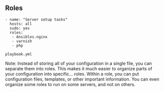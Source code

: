 ## Roles

```
- name: "Server setup tasks"
  hosts: all
  sudo: yes
  roles:
   - Ansibles.nginx
   - varnish
   - php
```

```
playbook.yml
```

Note:
Instead of storing all of your configuration in a single file, you can separate them into roles. This makes it much easier to organize parts of your configuration into specific... roles. Within a role, you can put configuration files, templates, or other important information. You can even organize some roles to run on some servers, and not on others.

